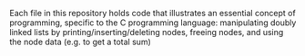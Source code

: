 Each file in this repository holds code that illustrates an essential concept of programming, specific to the C programming language: manipulating doubly linked lists by printing/inserting/deleting nodes, freeing nodes, and using the node data (e.g. to get a total sum)
